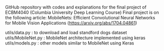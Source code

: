 GitHub repository with codes and explanations for the final project of ECBM4040 (Columbia University Deep Learning Course)
Final project is on the following article: MobileNets: Efficient Convolutional Neural Networks for Mobile Vision Applications (https://arxiv.org/abs/1704.04861)

utils/data.py : to download and load standford dogs dataset
utils/MobileNet.py : MobileNet architecture implemented using keras
utils/models.py : other models similar to MobileNet using Keras
